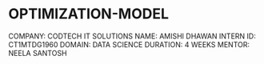 # OPTIMIZATION-MODEL
COMPANY: CODTECH IT SOLUTIONS
NAME: AMISHI DHAWAN
INTERN ID: CT1MTDG1960
DOMAIN: DATA SCIENCE
DURATION: 4 WEEKS
MENTOR: NEELA SANTOSH
